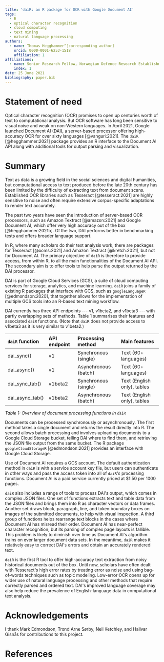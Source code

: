 ```yaml
---
title: 'daiR: an R package for OCR with Google Document AI'
tags:
  - R
  - optical character recognition
  - cloud computing
  - text mining
  - natural language processing
authors:
  - name: Thomas Hegghammer^[corresponding author]
    orcid: 0000-0001-6253-1518
    affiliation: 1
affiliations:
  - name: Senior Research Fellow, Norwegian Defence Research Establishment (FFI)
    index: 1
date: 25 June 2021
bibliography: paper.bib
---
```


# Statement of need

Optical character recognition (OCR) promises to open up centuries worth of
text to computational analysis. But OCR software has long been sensitive to
visual noise and weak on non-Western languages. In April 2021, Google launched
Document AI (DAI), a server-based processor offering high-accuracy OCR for
over sixty languages [@vanguri:2021]. The `daiR` [@hegghammer:2021] package
provides an R interface to the Document AI API along with additional tools for
output parsing and visualization.

# Summary

Text as data is a growing field in the social sciences and digital humanities,
but computational access to text produced before the late 20th century has been 
limited by the difficulty of extracting text from document scans. Established 
OCR libraries such as Tesseract [@tesseract:2021] are highly sensitive to noise 
and often require extensive corpus-specific adaptations to render text accurately.

The past two years have seen the introduction of server-based OCR processors,
such as Amazon Textract [@amazon:2021] and Google Document AI, which offer
very high accuracy out of the box [@hegghammer:2021b]. Of the two, DAI performs
better in benchmarking tests and offers broader language support. 

In R, where many scholars do their text analysis work, there are packages
for Tesseract [@ooms:2021] and Amazon Textract [@kretch:2021], but not for
Document AI. The primary objective of `daiR` is therefore to provide access,
from within R, to all the main functionalities of the Document AI API. The
secondary aim is to offer tools to help parse the output returned by
the DAI processor.

DAI is part of Google Cloud Services (GCS), a suite of cloud computing
services for storage, analytics, and machine learning. `daiR` joins a family
of existing R packages that interface with GCS, such as `googleLanguageR`
[@edmondson:2020], that together allows for the implementation of multiple
GCS tools into an R-based text mining workflow.

DAI currently has three API endpoints --- v1, v1beta2, and v1beta3 --- with
partly overlapping sets of methods. Table 1 summarises their features and
associated `daiR` functions. (Note that `daiR` does not provide access to
v1beta3 as it is very similar to v1beta2.)

| `daiR` function | API endpoint | Processing method | Main features |
| :--- | :--- | :--- | :--- |
| dai_sync() | v1 | Synchronous (single) | Text (60+ languages) |
| dai_async() | v1 | Asynchronous (batch) | Text (60+ languages) |
| dai_sync_tab() | v1beta2 | Synchronous (single) | Text (English only), tables |
| dai_async_tab() | v1beta2 | Asynchronous (batch) | Text (English only), tables |

*Table 1: Overview of document processing functions in `daiR`*

Documents can be processed synchronously or asynchronously. The first method
takes a single document and returns the result directly into R. The second
allows batch processing and involves uploading documents to a Google Cloud
Storage bucket, telling DAI where to find them, and retrieving the JSON file
output from the same bucket. The R package `googleCloudStorageR`
[@edmondson:2021] provides an interface with Google Cloud Storage.

Use of Document AI requires a GCS account. The default authentication method
in `daiR` is with a service account key file, but users can authenticate in
other ways and pass the access token into all of `daiR`'s processing
functions. Document AI is a paid service currently priced at $1.50 per 1000
pages.

`daiR` also includes a range of tools to process DAI's output, which comes
in complex JSON files. One set of functions extracts text and table data from
the JSON files and brings them into R as character vectors or data frames.
Another set draws block, paragraph, line, and token boundary boxes on images of
the submitted documents, to help with visual inspection. A third group of
functions helps rearrange text blocks in the cases where Document AI has
misread their order. Document AI has near-perfect character recognition, but
its parsing of complex page layouts is fallible. This problem is likely to
diminish over time as Document AI's algorithm trains on ever larger document
data sets. In the meantime, `daiR` makes it relatively easy to correct DAI's
errors and obtain an accurately rendered text.

`daiR` is the first R tool to offer high-accuracy text extraction from noisy 
historical documents out of the box. Until now, scholars have often dealt with 
Tesseract's high error rates by treating error as noise and using bag-of-words
techniques such as topic modeling. Low-error OCR opens up for wider use of 
natural language processing and other methods that require correctly parsed 
and ordered text. DAI's improved language coverage may also help reduce the 
prevalence of English-language data in computational text analysis.

# Acknowledgements
I thank Mark Edmondson, Trond Arne Sørby, Neil Ketchley, and Hallvar
Gisnås for contributions to this project.

# References
